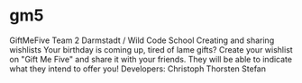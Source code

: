 # gm5
GiftMeFive Team 2 Darmstadt / Wild Code School
Creating and sharing wishlists
Your birthday is coming up, tired of lame gifts?
Create your wishlist on "Gift Me Five" and share it with your friends.
They will be able to indicate what they intend to offer you!
Developers:
Christoph
Thorsten
Stefan
